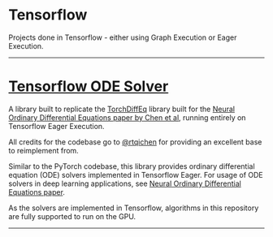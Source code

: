 # Tensorflow

Projects done in Tensorflow - either using Graph Execution or Eager Execution.

----

# [Tensorflow ODE Solver](https://github.com/titu1994/tfdiffeq)

A library built to replicate the [TorchDiffEq](https://github.com/rtqichen/torchdiffeq) library built for the [Neural Ordinary Differential Equations paper by Chen et al](https://arxiv.org/abs/1806.07366), running entirely on Tensorflow Eager Execution.

All credits for the codebase go to [@rtqichen](https://github.com/rtqichen) for providing an excellent base to reimplement from.

Similar to the PyTorch codebase, this library provides ordinary differential equation (ODE) solvers implemented in Tensorflow Eager. For usage of ODE solvers in deep learning applications, see [Neural Ordinary Differential Equations paper](https://arxiv.org/abs/1806.07366).

As the solvers are implemented in Tensorflow, algorithms in this repository are fully supported to run on the GPU.

----




